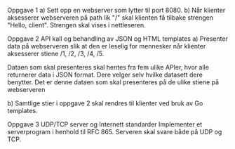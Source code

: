Oppgave 1
a) Sett opp en webserver som lytter til port 8080.
b) Når klienter aksesserer webserveren på path lik "/" skal klienten få tilbake strengen "Hello, client".
Strengen skal vises i nettleseren.


Oppgave 2 API kall og behandling av JSON og HTML templates
a) Presenter data på webserveren slik at den er leselig for mennesker når klienter aksesserer stiene /1, /2, /3, /4, /5.

Dataen som skal presenteres skal hentes fra fem ulike APIer, hvor alle returnerer data i JSON format. Dere velger selv hvilke datasett dere benytter. Det er denne dataen som skal presenteres på de ulike stiene på webserveren

b) Samtlige stier i oppgave 2 skal rendres til klienter ved bruk av Go templates.

 

Oppgave 3 UDP/TCP server og Internett standarder
Implementer et serverprogram i henhold til RFC 865. Serveren skal svare både på UDP og TCP.
